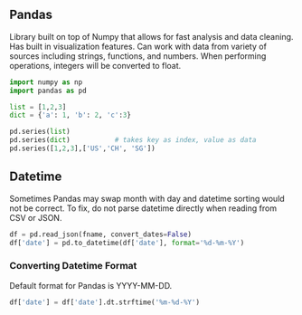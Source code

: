 ## Pandas

Library built on top of Numpy that allows for fast analysis and data cleaning. Has built in visualization features. Can work with data from variety of sources including strings, functions, and numbers. When performing operations, integers will be converted to float.

```py
import numpy as np
import pandas as pd

list = [1,2,3]
dict = {'a': 1, 'b': 2, 'c':3}

pd.series(list)
pd.series(dict)           # takes key as index, value as data
pd.series([1,2,3],['US','CH', 'SG'])
```

## Datetime

Sometimes Pandas may swap month with day and datetime sorting would not be correct. To fix, do not parse datetime directly when reading from CSV or JSON.

```py
df = pd.read_json(fname, convert_dates=False)
df['date'] = pd.to_datetime(df['date'], format='%d-%m-%Y')
```

### Converting Datetime Format

Default format for Pandas is YYYY-MM-DD.

```py
df['date'] = df['date'].dt.strftime('%m-%d-%Y')
```
